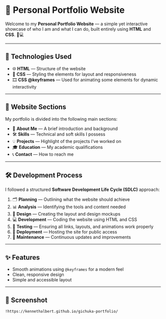 # 💼 Personal Portfolio Website

Welcome to my **Personal Portfolio Website** — a simple yet interactive showcase of who I am and what I can do, built entirely using **HTML** and **CSS**. 🎨💻

---

## 🔧 Technologies Used

- 🌐 **HTML** — Structure of the website
- 🎨 **CSS** — Styling the elements for layout and responsiveness
- 🎞️ **CSS @keyframes** — Used for animating some elements for dynamic interactivity

---

## 📁 Website Sections

My portfolio is divided into the following main sections:

- 👤 **About Me** — A brief introduction and background
- 🛠️ **Skills** — Technical and soft skills I possess
- 💡 **Projects** — Highlight of the projects I’ve worked on
- 🎓 **Education** — My academic qualifications
- 📞 **Contact** — How to reach me

---

## 🛠️ Development Process

I followed a structured **Software Development Life Cycle (SDLC)** approach:

1. 🗂️ **Planning** — Outlining what the website should achieve
2. 📊 **Analysis** — Identifying the tools and content needed
3. 🎨 **Design** — Creating the layout and design mockups
4. 💻 **Development** — Coding the website using HTML and CSS
5. 🧪 **Testing** — Ensuring all links, layouts, and animations work properly
6. 🚀 **Deployment** — Hosting the site for public access
7. 🔄 **Maintenance** — Continuous updates and improvements

---

## ✨ Features

- Smooth animations using `@keyframes` for a modern feel
- Clean, responsive design
- Simple and accessible layout

---

## 📸 Screenshot
```md
!https://kennethalbert.github.io/gichuka-portfolio/
